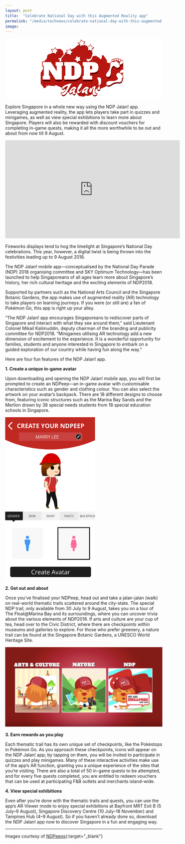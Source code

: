 ```yaml
---
layout: post
title:  "Celebrate National Day with this Augmented Reality app"
permalink: "/media/technews/celebrate-national-day-with-this-augmented-reality-app"
image: 
---
```


![celebrate national day with augmented reality app](/images/technews/celebrate-national-day-with-this-augmented-reality-app-part-1.png)

Explore Singapore in a whole new way using the NDP Jalan! app. Leveraging augmented reality, the app lets players take part in quizzes and minigames, as well as view special exhibitions to learn more about Singapore. Players will also be rewarded with discount vouchers for completing in-game quests, making it all the more worthwhile to be out and about from now till 9 August.

<div class="bp-youtube">
    <iframe width="560" height="315" src="https://www.youtube.com/embed/J8BvDHInyx0" frameborder="0" allow="autoplay; encrypted-media" allowfullscreen></iframe>
</div>

Fireworks displays tend to hog the limelight at Singapore’s National Day celebrations. This year, however, a digital twist is being thrown into the festivities leading up to 9 August 2018.

The NDP Jalan! mobile app—conceptualised by the National Day Parade (NDP) 2018 organising committee and SKY Optimum Technology—has been launched to help Singaporeans of all ages learn more about Singapore’s history, her rich cultural heritage and the exciting elements of NDP2018. 

Supported by partners such as the National Arts Council and the Singapore Botanic Gardens, the app makes use of augmented reality (AR) technology to take players on learning journeys. If you were (or still are) a fan of Pokémon Go, this app is right up your alley.

“The NDP Jalan! app encourages Singaporeans to rediscover parts of Singapore and interact with what they see around them,” said Lieutenant Colonel Mikail Kalimuddin, deputy chairman of the branding and publicity committee for NDP2018. “Minigames utilising AR technology add a new dimension of excitement to the experience. It is a wonderful opportunity for families, students and anyone interested in Singapore to embark on a guided exploration of our country while having fun along the way.”

Here are four fun features of the NDP Jalan! app.


**1. Create a unique in-game avatar**

Upon downloading and opening the NDP Jalan! mobile app, you will first be prompted to create an NDPeep—an in-game avatar with customisable characteristics such as gender and clothing colour. You can also select the artwork on your avatar’s backpack. There are 18 different designs to choose from, featuring iconic structures such as the Marina Bay Sands and the Merlion drawn by 38 special needs students from 18 special education schools in Singapore.

![create avatar](/images/technews/celebrate-national-day-with-this-augmented-reality-app-part-2.png)

**2. Get out and about**

Once you’ve finalised your NDPeep, head out and take a jalan-jalan (walk) on real-world thematic trails scattered around the city-state. The special NDP trail, only available from 30 July to 9 August, takes you on a tour of The Float@Marina Bay and its surroundings, where you can uncover trivia about the various elements of NDP2018. If arts and culture are your cup of tea, head over to the Civic District, where there are checkpoints within museums and galleries to explore. For those who prefer greenery, a nature trail can be found at the Singapore Botanic Gardens, a UNESCO World Heritage Site.

![get out and about](/images/technews/celebrate-national-day-with-this-augmented-reality-app-part-3.PNG)


**3. Earn rewards as you play**

Each thematic trail has its own unique set of checkpoints, like the Pokéstops in Pokémon Go. As you approach these checkpoints, icons will appear on the NDP Jalan! app; by tapping on them, you will be invited to participate in quizzes and play minigames. Many of these interactive activities make use of the app’s AR function, granting you a unique experience of the sites that you’re visiting. There are also a total of 50 in-game quests to be attempted, and for every five quests completed, you are entitled to redeem vouchers that can be used at participating F&B outlets and merchants island-wide.


**4. View special exhibitions**

Even after you’re done with the thematic trails and quests, you can use the app’s AR Viewer mode to enjoy special exhibitions at Bayfront MRT Exit B (5 July–9 August), Singapore Discovery Centre (10 July–18 November) and Tampines Hub (4–9 August). So if you haven’t already done so, download the NDP Jalan! app now to discover Singapore in a fun and engaging way.

---

Images courtesy of [NDPeeps](https://www.facebook.com/NDPeeps/){:target="_blank"}

